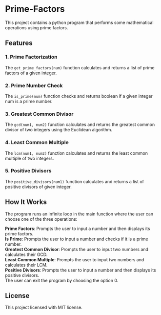 # Prime-Factors

This project contains a python program that performs some mathematical operations using prime factors.

## Features

### 1. Prime Factorization
The `get_prime_factors(num)` function calculates and returns a list of prime factors of a given integer.

### 2. Prime Number Check
The `is_prime(num)` function checks and returns boolean if a given integer num is a prime number.

### 3. Greatest Common Divisor
The `gcd(num1, num2)` function calculates and returns the greatest common divisor of two integers using the Euclidean algorithm.

### 4. Least Common Multiple
The `lcm(num1, num2)` function calculates and returns the least common multiple of two integers.

### 5. Positive Divisors
The `positive_divisors(num1)` function calculates and returns a list of positive divisors of given integer.

## How It Works
The program runs an infinite loop in the main function where the user can choose one of the three operations:

**Prime Factors**: Prompts the user to input a number and then displays its prime factors.<br>
**Is Prime**: Prompts the user to input a number and checks if it is a prime number.<br>
**Greatest Common Divisor**: Prompts the user to input two numbers and calculates their GCD.<br>
**Least Common Multiple**: Prompts the user to input two numbers and calculates their LCM.<br>
**Positive Divisors**: Prompts the user to input a number and then displays its positive divisors.<br>
The user can exit the program by choosing the option 0.

## License

This project licensed with MIT license.

